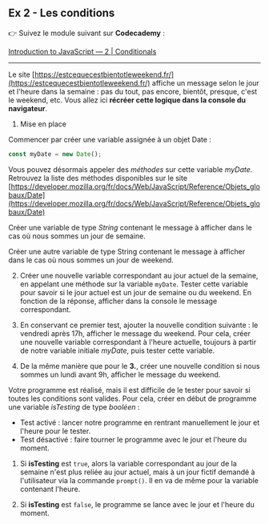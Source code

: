 ## Ex 2 - Les conditions

👉 Suivez le module suivant sur **Codecademy** :

[Introduction to JavaScript — 2 | Conditionals](https://www.codecademy.com/learn/introduction-to-javascript/modules/learn-javascript-control-flow)

---

Le site [https://estcequecestbientotleweekend.fr/](https://estcequecestbientotleweekend.fr/) affiche un message selon le jour et l'heure dans la semaine : pas du tout, pas encore, bientôt, presque, c'est le weekend, etc.
Vous allez ici **récréer cette logique dans la console du navigateur**.

1. Mise en place

Commencer par créer une variable assignée à un objet Date :

```js
const myDate = new Date();
```

Vous pouvez désormais appeler des _méthodes_ sur cette variable _myDate_.
Retrouvez la liste des méthodes disponibles sur le site [https://developer.mozilla.org/fr/docs/Web/JavaScript/Reference/Objets_globaux/Date](https://developer.mozilla.org/fr/docs/Web/JavaScript/Reference/Objets_globaux/Date)

Créer une variable de type _String_ contenant le message à afficher dans le cas où nous sommes un jour de semaine.

Créer une autre variable de type String contenant le message à afficher dans le cas où nous sommes un jour de weekend.

2. Créer une nouvelle variable correspondant au jour actuel de la semaine, en appelant une méthode sur la variable `myDate`. Tester cette variable pour savoir si le jour actuel est un jour de semaine ou du weekend. En fonction de la réponse, afficher dans la console le message correspondant.

3. En conservant ce premier test, ajouter la nouvelle condition suivante : le vendredi après 17h, afficher le message du weekend. Pour cela, créer une nouvelle variable correspondant à l'heure actuelle, toujours à partir de notre variable initiale _myDate_, puis tester cette variable.

4. De la même manière que pour le **3.**, créer une nouvelle condition si nous sommes un lundi avant 9h, afficher le message du weekend.

Votre programme est réalisé, mais il est difficile de le tester pour savoir si toutes les conditions sont valides. Pour cela, créer en début de programme une variable _isTesting_ de type _booléen_ :

- Test activé : lancer notre programme en rentrant manuellement le jour et l'heure pour le tester.
- Test désactivé : faire tourner le programme avec le jour et l'heure du moment.

1. Si **isTesting** est `true`, alors la variable correspondant au jour de la semaine n'est plus reliée au jour actuel, mais à un jour fictif demandé à l'utilisateur via la commande `prompt()`. Il en va de même pour la variable contenant l'heure.

2. Si **isTesting** est `false`, le programme se lance avec le jour et l'heure du moment.
